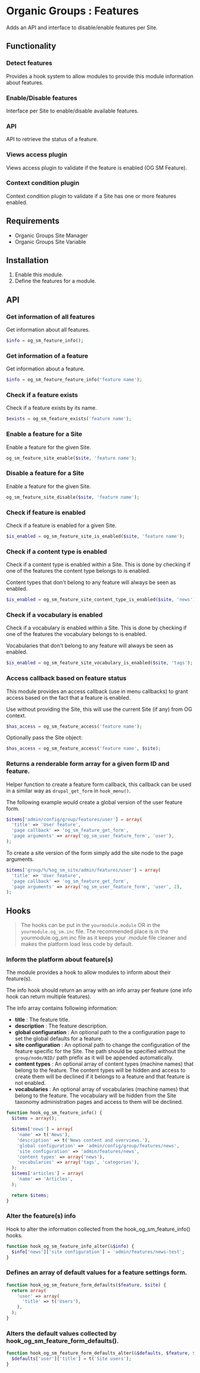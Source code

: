 # Organic Groups : Features
Adds an API and interface to disable/enable features per Site.



## Functionality
### Detect features
Provides a hook system to allow modules to provide this module information about
features.


### Enable/Disable features
Interface per Site to enable/disable available features.


### API
API to retrieve the status of a feature.


### Views access plugin
Views access plugin to validate if the feature is enabled (OG SM Feature).


### Context condition plugin
Context condition plugin to validate if a Site has one or more features enabled.



## Requirements
* Organic Groups Site Manager
* Organic Groups Site Variable



## Installation
1. Enable this module.
2. Define the features for a module.



## API
### Get information of all features
Get information about all features.

```php
$info = og_sm_feature_info();
```


### Get information of a feature
Get information about a feature.

```php
$info = og_sm_feature_feature_info('feature name');
```

### Check if a feature exists
Check if a feature exists by its name.

```php
$exists = og_sm_feature_exists('feature name');
```


### Enable a feature for a Site
Enable a feature for the given Site.

```php
og_sm_feature_site_enable($site, 'feature name');
```


### Disable a feature for a Site
Enable a feature for the given Site.

```php
og_sm_feature_site_disable($site, 'feature name');
```


### Check if feature is enabled
Check if a feature is enabled for a given Site.

```php
$is_enabled = og_sm_feature_site_is_enabled($site, 'feature name');
```


### Check if a content type is enabled
Check if a content type is enabled within a Site. This is done by checking if
one of the features the content type belongs to is enabled.

Content types that don't belong to any feature will always be seen as enabled.

```php
$is_enabled = og_sm_feature_site_content_type_is_enabled($site, 'news');
```


### Check if a vocabulary is enabled
Check if a vocabulary is enabled within a Site. This is done by checking if one
of the features the vocabulary belongs to is enabled.

Vocabularies that don't belong to any feature will always be seen as enabled.

```php
$is_enabled = og_sm_feature_site_vocabulary_is_enabled($site, 'tags');
```


### Access callback based on feature status
This module provides an access callback (use in menu callbacks) to grant access
based on the fact that a feature is enabled.

Use without providing the Site, this will use the current Site (if any) from OG
context.

```php
$has_access = og_sm_feature_access('feature name');
```

Optionally pass the Site object:

```php
$has_access = og_sm_feature_access('feature name', $site);
```


### Returns a renderable form array for a given form ID and feature.
Helper function to create a feature form callback, this callback can be used
in a similar way as `drupal_get_form` in `hook_menu()`.

The following example would create a global version of the user feature form.
```php
$items['admin/config/group/features/user'] = array(
  'title' => 'User feature',
  'page callback' => 'og_sm_feature_get_form',
  'page arguments' => array('og_sm_user_feature_form', 'user'),
);

```

To create a site version of the form simply add the site node to the page
arguments.
```php
$items['group/%/%og_sm_site/admin/features/user'] = array(
  'title' => 'User feature',
  'page callback' => 'og_sm_feature_get_form',
  'page arguments' => array('og_sm_user_feature_form', 'user', 2),
);

```



## Hooks
> The hooks can be put in the `yourmodule.module` OR in the
> `yourmodule.og_sm.inc` file.
> The recommended place is in the yourmodule.og_sm.inc file as it keeps your
> .module file cleaner and makes the platform load less code by default.


### Inform the platform about feature(s)
The module provides a hook to allow modules to inform about their feature(s).

The info hook should return an array with an info array per feature (one info
hook can return multiple features).

The info array contains following information:
* **title** : The feature title.
* **description** : The feature description.
* **global configuration** : An optional path to the a configuration page to set the
  global defaults for a feature.
* **site configuration** : An optional path to change the configuration of the
  feature specific for the Site. The path should be specified without the
  `group/node/NID/` path prefix as it will be appended automatically.
* **content types** : An optional array of content types (machine names) that
  belong to the feature. The content types will be hidden and access to create
  them will be declined if it belongs to a feature and that feature is not
  enabled.
* **vocabularies** : An optional array of vocabularies (machine names) that
  belong to the feature. The vocabulary will be hidden from the Site taxonomy
  administration pages and access to them will be declined.

```php
function hook_og_sm_feature_info() {
  $items = array();

  $items['news'] = array(
    'name' => t('News'),
    'description' => t('News content and overviews.'),
    'global configuration' => 'admin/config/group/features/news',
    'site configuration' => 'admin/features/news',
    'content types' => array('news'),
    'vocabularies' => array('tags', 'categories'),
  );
  $items['articles'] = array(
    'name' => 'Articles',
  );

  return $items;
}
```


### Alter the feature(s) info
Hook to alter the information collected from the hook_og_sm_feature_info()
hooks.

```php
function hook_og_sm_feature_info_alter(&$info) {
  $info['news']['site configuration'] = 'admin/features/news-test';
}
```


### Defines an array of default values for a feature settings form.

```php
function hook_og_sm_feature_form_defaults($feature, $site) {
  return array(
    'user' => array(
      'title' => t('Users'),
    ),
  );
}
```


### Alters the default values collected by hook_og_sm_feature_form_defaults().

```php
function hook_og_sm_feature_form_defaults_alter(&$defaults, $feature, $site) {
  $defaults['user']['title'] = t('Site users');
}
```
